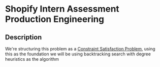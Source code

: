 # Shopify Intern Assessment Production Engineering

## Description

We're structuring this problem as a [Constraint Satisfaction Problem](https://en.wikipedia.org/wiki/Constraint_satisfaction_problem), using this as the foundation we will be using backtracking search with degree heuristics as the algorithm